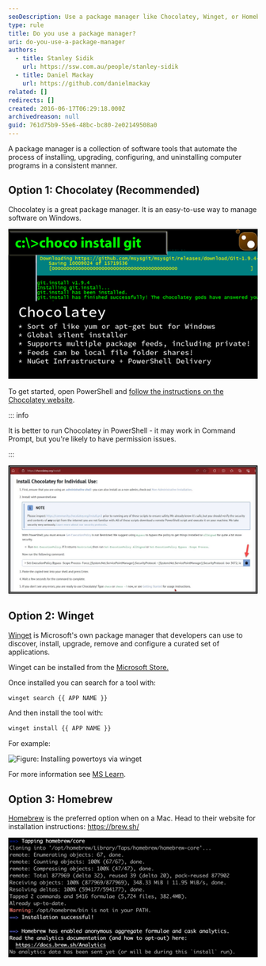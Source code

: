 ```yaml
---
seoDescription: Use a package manager like Chocolatey, Winget, or Homebrew to streamline software installation and management on Windows, macOS, and Linux.
type: rule
title: Do you use a package manager?
uri: do-you-use-a-package-manager
authors:
  - title: Stanley Sidik
    url: https://ssw.com.au/people/stanley-sidik
  - title: Daniel Mackay
    url: https://github.com/danielmackay
related: []
redirects: []
created: 2016-06-17T06:29:18.000Z
archivedreason: null
guid: 761d75b9-55e6-48bc-bc80-2e02149508a0
---
```


A package manager is a collection of software tools that automate the process of installing, upgrading, configuring, and uninstalling computer programs in a consistent manner.

<!--endintro-->

## Option 1: Chocolatey (Recommended)

Chocolatey is a great package manager. It is an easy-to-use way to manage software on Windows.

![Figure: installing Git with Chocolatey](chocolatey.png)

To get started, open PowerShell and [follow the instructions on the Chocolatey website](https://chocolatey.org/install#individual).

::: info

It is better to run Chocolatey in PowerShell - it may work in Command Prompt, but you're likely to have permission issues.

:::

![Figure: Chocolatey installation page](choco-install.jpg)

## Option 2: Winget

[Winget](https://learn.microsoft.com/en-us/windows/package-manager/?WT.mc_id=WDIT-MVP-33518) is Microsoft's own package manager that developers can use to discover, install, upgrade, remove and configure a curated set of applications.

Winget can be installed from the [Microsoft Store.](https://www.microsoft.com/p/app-installer/9nblggh4nns1#activetab=pivot:overviewtab?WT.mc_id=WDIT-MVP-33518)

Once installed you can search for a tool with:

```bash
winget search {{ APP NAME }}
```

And then install the tool with:

```bash
winget install {{ APP NAME }}
```

For example:

![Figure: Installing powertoys via winget](https://learn.microsoft.com/en-us/windows/package-manager/winget/images/install.png?WT.mc_id=WDIT-MVP-33518 "Installing powertoys via winget")

For more information see [MS Learn](https://learn.microsoft.com/en-us/windows/package-manager/winget/?WT.mc_id=WDIT-MVP-33518).

## Option 3: Homebrew

[Homebrew](https://brew.sh/) is the preferred option when on a Mac. Head to their website for installation instructions: <https://brew.sh/>

![Figure: Homebrew installed](homebrew.png)
